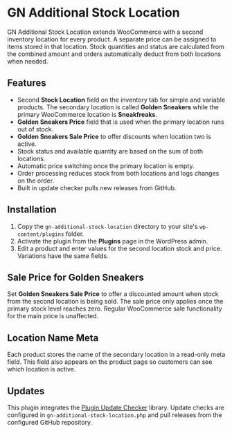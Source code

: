 # GN Additional Stock Location

GN Additional Stock Location extends WooCommerce with a second inventory location for every product. A separate price can be assigned to items stored in that location. Stock quantities and status are calculated from the combined amount and orders automatically deduct from both locations when needed.

## Features

- Second **Stock Location** field on the inventory tab for simple and variable products. The secondary location is called **Golden Sneakers** while the primary WooCommerce location is **Sneakfreaks**.
- **Golden Sneakers Price** field that is used when the primary location runs out of stock.
- **Golden Sneakers Sale Price** to offer discounts when location two is active.
- Stock status and available quantity are based on the sum of both locations.
- Automatic price switching once the primary location is empty.
- Order processing reduces stock from both locations and logs changes on the order.
- Built in update checker pulls new releases from GitHub.

## Installation

1. Copy the `gn-additional-stock-location` directory to your site's `wp-content/plugins` folder.
2. Activate the plugin from the **Plugins** page in the WordPress admin.
3. Edit a product and enter values for the second location stock and price. Variations have the same fields.

## Sale Price for Golden Sneakers

Set **Golden Sneakers Sale Price** to offer a discounted amount when stock from the second location is being sold. The sale price only applies once the primary stock level reaches zero. Regular WooCommerce sale functionality for the main price is unaffected.

## Location Name Meta

Each product stores the name of the secondary location in a read-only meta field. This field also appears on the product page so customers can see which location is active.

## Updates

This plugin integrates the [Plugin Update Checker](https://github.com/YahnisElsts/plugin-update-checker) library. Update checks are configured in `gn-additional-stock-location.php` and pull releases from the configured GitHub repository.
